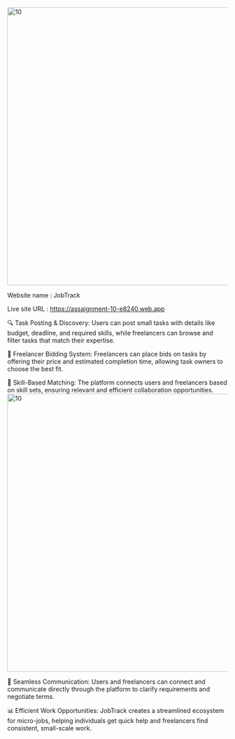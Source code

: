 <img width="1279" height="634" alt="10" src="https://github.com/user-attachments/assets/ffd2b701-860a-4a2a-b53b-68fc5b0b33ec" />

Website name : JobTrack

Live site URL : https://assaignment-10-e8240.web.app

🔍 Task Posting & Discovery: Users can post small tasks with details like budget, deadline, and required skills, while freelancers can browse and filter tasks that match their expertise.

💼 Freelancer Bidding System: Freelancers can place bids on tasks by offering their price and estimated completion time, allowing task owners to choose the best fit.

🧠 Skill-Based Matching: The platform connects users and freelancers based on skill sets, ensuring relevant and efficient collaboration opportunities.
<img width="1279" height="634" alt="10" src="https://github.com/user-attachments/assets/ffd2b701-860a-4a2a-b53b-68fc5b0b33ec" />

💬 Seamless Communication: Users and freelancers can connect and communicate directly through the platform to clarify requirements and negotiate terms.

📊 Efficient Work Opportunities: JobTrack creates a streamlined ecosystem for micro-jobs, helping individuals get quick help and freelancers find consistent, small-scale work.
